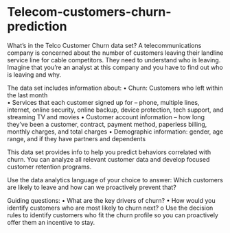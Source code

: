 # Telecom-customers-churn-prediction

What’s in the Telco Customer Churn data set? A telecommunications company is concerned about the number of customers leaving their landline service line for cable competitors. They need to understand who is leaving. Imagine that you’re an analyst at this company and you have to find out who is leaving and why. 
 
The data set includes information about: 
• Churn: Customers who left within the last month  
• Services that each customer signed up for – phone, multiple lines, internet, online security, online backup, device protection, tech support, and streaming TV and movies 
• Customer account information – how long they’ve been a customer, contract, payment method, paperless billing, monthly charges, and total charges 
• Demographic information: gender, age range, and if they have partners and dependents 
 
This data set provides info to help you predict behaviors correlated with churn. You can analyze all relevant customer data and develop focused customer retention programs. 

 Use the data analytics language of your choice to answer: 
Which customers are likely to leave and how can we proactively prevent that? 
 
Guiding questions: 
• What are the key drivers of churn? 
• How would you identify customers who are most likely to churn next? o Use the decision rules to identify customers who fit the churn profile so you can proactively offer them an incentive to stay. 
